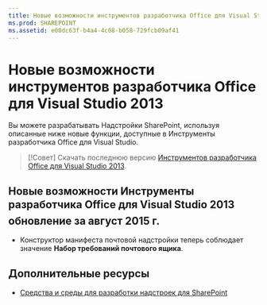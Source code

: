 ```yaml
---
title: Новые возможности инструментов разработчика Office для Visual Studio 2013
ms.prod: SHAREPOINT
ms.assetid: e00dc63f-b4a4-4c08-b058-729fcb09af41
---
```



# Новые возможности инструментов разработчика Office для Visual Studio 2013
Вы можете разрабатывать Надстройки SharePoint, используя описанные ниже новые функции, доступные в Инструменты разработчика Office для Visual Studio. 
> [!Совет]
> Скачать последнюю версию  [Инструментов разработчика Office для Visual Studio 2013](http://aka.ms/OfficeDevToolsForVS2013). 
  
    
    


## Новые возможности Инструменты разработчика Office для Visual Studio 2013  обновление за август 2015 г.
<a name="New4-2015"> </a>


- Конструктор манифеста почтовой надстройки теперь соблюдает значение **Набор требований почтового ящика**.
    
  

## Дополнительные ресурсы
<a name="SP15NewVSTools_addlresources"> </a>


-  [Средства и среды для разработки надстроек для SharePoint](tools-and-environments-for-developing-sharepoint-add-ins.md)
    
  

